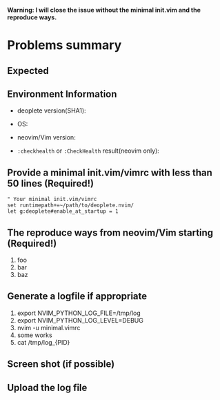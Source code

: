 **Warning:  I will close the issue without the minimal init.vim and the reproduce ways.**

# Problems summary


## Expected


## Environment Information

 * deoplete version(SHA1):

 * OS:

 * neovim/Vim version:

 * `:checkhealth` or `:CheckHealth` result(neovim only):

## Provide a minimal init.vim/vimrc with less than 50 lines (Required!)

```vim
" Your minimal init.vim/vimrc
set runtimepath+=~/path/to/deoplete.nvim/
let g:deoplete#enable_at_startup = 1
```


## The reproduce ways from neovim/Vim starting (Required!)

 1. foo
 2. bar
 3. baz


## Generate a logfile if appropriate

 1. export NVIM_PYTHON_LOG_FILE=/tmp/log
 2. export NVIM_PYTHON_LOG_LEVEL=DEBUG
 3. nvim -u minimal.vimrc
 4. some works
 5. cat /tmp/log_{PID}


## Screen shot (if possible)


## Upload the log file
